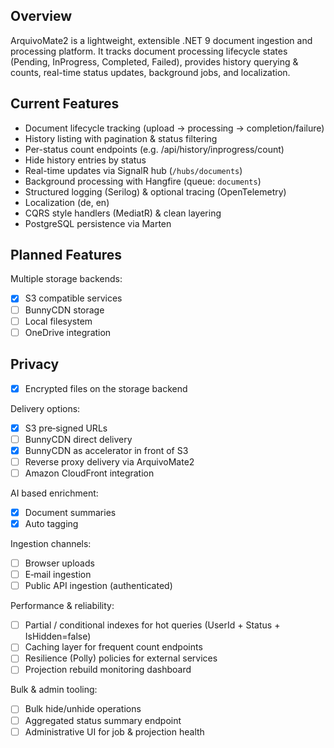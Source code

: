 ﻿## Overview
ArquivoMate2 is a lightweight, extensible .NET 9 document ingestion and processing platform. It tracks document processing lifecycle states (Pending, InProgress, Completed, Failed), provides history querying & counts, real-time status updates, background jobs, and localization.

## Current Features
- Document lifecycle tracking (upload → processing → completion/failure)
- History listing with pagination & status filtering
- Per-status count endpoints (e.g. /api/history/inprogress/count)
- Hide history entries by status
- Real-time updates via SignalR hub (`/hubs/documents`)
- Background processing with Hangfire (queue: `documents`)
- Structured logging (Serilog) & optional tracing (OpenTelemetry)
- Localization (de, en)
- CQRS style handlers (MediatR) & clean layering
- PostgreSQL persistence via Marten

## Planned Features
Multiple storage backends:
- [X] S3 compatible services
- [ ] BunnyCDN storage
- [ ] Local filesystem
- [ ] OneDrive integration

## Privacy
- [X] Encrypted files on the storage backend

Delivery options:
- [X] S3 pre‑signed URLs
- [ ] BunnyCDN direct delivery
- [X] BunnyCDN as accelerator in front of S3
- [ ] Reverse proxy delivery via ArquivoMate2
- [ ] Amazon CloudFront integration

AI based enrichment:
- [X] Document summaries
- [X] Auto tagging

Ingestion channels:
- [ ] Browser uploads
- [ ] E‑mail ingestion
- [ ] Public API ingestion (authenticated)

Performance & reliability:
- [ ] Partial / conditional indexes for hot queries (UserId + Status + IsHidden=false)
- [ ] Caching layer for frequent count endpoints
- [ ] Resilience (Polly) policies for external services
- [ ] Projection rebuild monitoring dashboard

Bulk & admin tooling:
- [ ] Bulk hide/unhide operations
- [ ] Aggregated status summary endpoint
- [ ] Administrative UI for job & projection health
